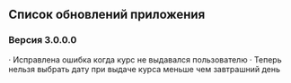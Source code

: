 ## Список обновлений приложения

### Версия 3.0.0.0

· Исправлена ошибка когда курс не выдавался пользователю
· Теперь нельзя выбрать дату при выдаче курса меньше чем завтрашний день




